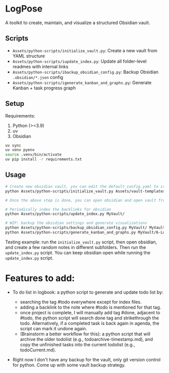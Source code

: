 
# LogPose

A toolkit to create, maintain, and visualize a structured Obsidian vault.

## Scripts

- `Assets/python-scripts/initialize_vault.py`: Create a new vault from YAML structure
- `Assets/python-scripts/iupdate_index.py`: Update all folder-level readmes with internal links
- `Assets/python-scripts/ibackup_obsidian_config.py`: Backup Obsidian `.obsidian/*.json` config
- `Assets/python-scripts/igenerate_kanban_and_graphs.py`: Generate Kanban + task progress graph

## Setup
Requirements:
1. Python (>=3.9)
2. uv
3. Obsidian

```bash
uv sync
uv venv pyenv
source .venv/bin/activate
uv pip install -r requirements.txt
```

## Usage

```bash
# Create new obsidian vault, you can edit the default_config.yaml to create your own folder structure
python Assets/python-scripts/initialize_vault.py Assets/vault-templates/default_config.yaml

# Once the above step is done, you can open obsidian and open vault from folder.

# Periodically index the backlinks for obsidian
python Assets/python-scripts/update_index.py MyVault/

# WIP: backup the obsidian settings and generate visualizations
python Assets/python-scripts/backup_obsidian_config.py MyVault/ MyVault/0-Assets/config/
python Assets/python-scripts/generate_kanban_and_graphs.py MyVault/6-Logbook/todolist.md MyVault/7-Visualizations/kanban.md MyVault/7-Visualizations/progress.png
```

Testing example: run the `initialize_vault.py` script, then open obsidian, and create a few random notes in different subfolders. Then run the `update_index.py` script. You can keep obsidian open while running the `update_index.py` script.

# Features to add:
- To do list in logbook: a python script to generate and update todo list by:
    - searching the tag #todo everywhere except for index files. 
    - adding a backlink to the note where #todo is mentioned for that tag. 
    - once project is complete, I will manually add tag #done, adjacent to #todo, the python script will search done tag and strikethrough the todo. Alternatively, if a completed task is back again in agenda, the script can mark it undone again.
    - (Brainstorm a better workflow for this): a python script that will archive the older todolist (e.g., todoarchive-timestamp.md), and copy the unfinished tasks into the current todolist (e.g., todoCurrent.md).

- Right now I don't have any backup for the vault, only git version control for python. Come up with some vault backup strategy.
